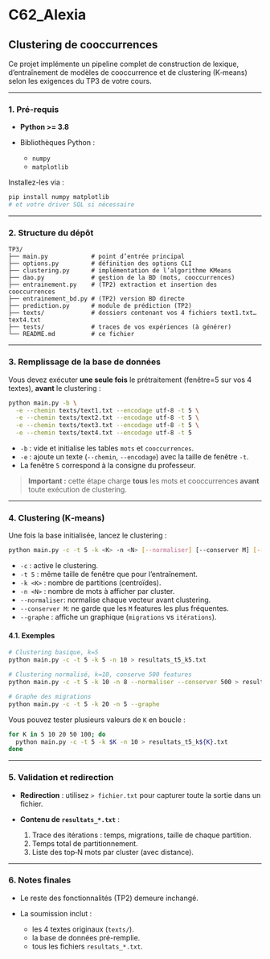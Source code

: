 # C62_Alexia

## Clustering de cooccurrences

Ce projet implémente un pipeline complet de construction de lexique, d’entraînement de modèles de cooccurrence et de clustering (K‑means) selon les exigences du TP3 de votre cours.

---

### 1. Pré-requis

* **Python >= 3.8**
* Bibliothèques Python :

  * `numpy`
  * `matplotlib`

Installez-les via :

```bash
pip install numpy matplotlib
# et votre driver SQL si nécessaire
```

---

### 2. Structure du dépôt

```
TP3/
├── main.py            # point d’entrée principal
├── options.py         # définition des options CLI
├── clustering.py      # implémentation de l’algorithme KMeans
├── dao.py             # gestion de la BD (mots, cooccurrences)
├── entrainement.py    # (TP2) extraction et insertion des cooccurrences
├── entrainement_bd.py # (TP2) version BD directe
├── prediction.py      # module de prédiction (TP2)
├── texts/             # dossiers contenant vos 4 fichiers text1.txt…text4.txt
├── tests/             # traces de vos expériences (à générer)
└── README.md          # ce fichier
```

---

### 3. Remplissage de la base de données

Vous devez exécuter **une seule fois** le prétraitement (fenêtre=5 sur vos 4 textes), **avant** le clustering :

```bash
python main.py -b \
  -e --chemin texts/text1.txt --encodage utf-8 -t 5 \
  -e --chemin texts/text2.txt --encodage utf-8 -t 5 \
  -e --chemin texts/text3.txt --encodage utf-8 -t 5 \
  -e --chemin texts/text4.txt --encodage utf-8 -t 5
```

* `-b` : vide et initialise les tables `mots` et `cooccurrences`.
* `-e` : ajoute un texte (`--chemin`, `--encodage`) avec la taille de fenêtre `-t`.
* La fenêtre `5` correspond à la consigne du professeur.

> **Important :** cette étape charge **tous** les mots et cooccurrences **avant** toute exécution de clustering.

---

### 4. Clustering (K‑means)

Une fois la base initialisée, lancez le clustering :

```bash
python main.py -c -t 5 -k <K> -n <N> [--normaliser] [--conserver M] [--graphe]
```

* `-c`          : active le clustering.
* `-t 5`        : même taille de fenêtre que pour l’entraînement.
* `-k <K>`      : nombre de partitions (centroïdes).
* `-n <N>`      : nombre de mots à afficher par cluster.
* `--normaliser`: normalise chaque vecteur avant clustering.
* `--conserver M`: ne garde que les `M` features les plus fréquentes.
* `--graphe`    : affiche un graphique (`migrations` vs `itérations`).

#### 4.1. Exemples

```bash
# Clustering basique, k=5
python main.py -c -t 5 -k 5 -n 10 > resultats_t5_k5.txt

# Clustering normalisé, k=10, conserve 500 features
python main.py -c -t 5 -k 10 -n 8 --normaliser --conserver 500 > resultats_t5_k10.txt

# Graphe des migrations
python main.py -c -t 5 -k 20 -n 5 --graphe
```

Vous pouvez tester plusieurs valeurs de `K` en boucle :

```bash
for K in 5 10 20 50 100; do
  python main.py -c -t 5 -k $K -n 10 > resultats_t5_k${K}.txt
done
```

---

### 5. Validation et redirection

* **Redirection** : utilisez `> fichier.txt` pour capturer toute la sortie dans un fichier.
* **Contenu de `resultats_*.txt`** :

  1. Trace des itérations : temps, migrations, taille de chaque partition.
  2. Temps total de partitionnement.
  3. Liste des top‑N mots par cluster (avec distance).

---

### 6. Notes finales

* Le reste des fonctionnalités (TP2) demeure inchangé.
* La soumission inclut :

  * les 4 textes originaux (`texts/`).
  * la base de données pré-remplie.
  * tous les fichiers `resultats_*.txt`.
